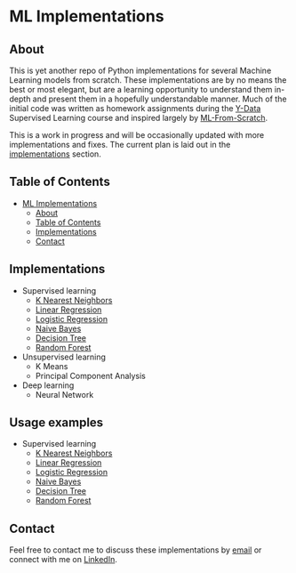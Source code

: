 # ML Implementations

## About
This is yet another repo of Python implementations for several Machine Learning models from scratch. These implementations are by no means the best or most elegant, but are a learning opportunity to understand them in-depth and present them in a hopefully understandable manner. Much of the initial code was written as homework assignments during the [Y-Data](https://yandexdataschool.com/israel/) Supervised Learning course and inspired largely by [ML-From-Scratch](https://github.com/eriklindernoren/ML-From-Scratch). 

This is a work in progress and will be occasionally updated with more implementations and fixes. The current plan is laid out in the [implementations](#implementations) section.


## Table of Contents
  - [ML Implementations](#ml-implementations)
    * [About](#about)
    * [Table of Contents](#table-of-contents)
    * [Implementations](#implementations)
    * [Contact](#contact)


## Implementations
  - Supervised learning
    * [K Nearest Neighbors](./ml_implementations/supervised_learning/k_nearest_neighbors.py)
    * [Linear Regression](./ml_implementations/supervised_learning/linear_regression.py)
    * [Logistic Regression](./ml_implementations/supervised_learning/logisitic_regression.py)
    * [Naive Bayes](./ml_implementations/supervised_learning/naive_bayes.py)
    * [Decision Tree](./ml_implementations/supervised_learning/decision_tree.py)
    * [Random Forest](./ml_implementations/supervised_learning/random_forest.py)
  - Unsupervised learning
    * K Means
    * Principal Component Analysis
  - Deep learning
    * Neural Network 


## Usage examples
  - Supervised learning
    * [K Nearest Neighbors](./ml_implementations/usage_examples/k_nearest_neighbors.py)
    * [Linear Regression](./ml_implementations/usage_examples/linear_regression.py)
    * [Logistic Regression](./ml_implementations/usage_examples/logistic_regression.py)
    * [Naive Bayes](./ml_implementations/usage_examples/naive_bayes.py)
    * [Decision Tree](./ml_implementations/usage_examples/decision_tree.py)
    * [Random Forest](./ml_implementations/usage_examples/random_forest.py)


## Contact
Feel free to contact me to discuss these implementations by [email](mailto:idonissim@gmail.com) or connect with me on [LinkedIn](https://www.linkedin.com/in/idonissim/).

